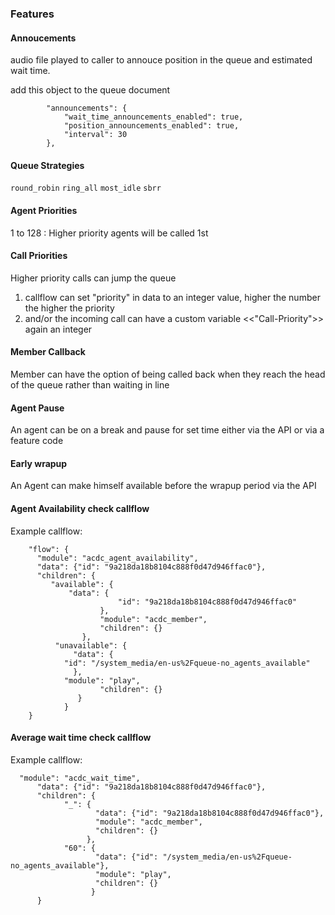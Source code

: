 ### Features

#### Annoucements

audio file played to caller to annouce position in the queue and estimated wait time.

add this object to the queue document
```
        "announcements": {
            "wait_time_announcements_enabled": true,
            "position_announcements_enabled": true,
            "interval": 30
        },
```

#### Queue Strategies

`round_robin`
`ring_all`
`most_idle`
`sbrr`

#### Agent Priorities

1 to 128 : Higher priority agents will be called 1st

#### Call Priorities

Higher priority calls can jump the queue
1) callflow can set "priority" in data to an integer value, higher the number the higher the priority
2) and/or the incoming call can have a custom variable <<"Call-Priority">> again an integer


#### Member Callback

Member can have the option of being called back when they reach the head of the queue rather than waiting in line


#### Agent Pause 

An agent can be on a break and pause for set time either via the API or via a feature code


#### Early wrapup

An Agent can make himself available before the wrapup period via the API


#### Agent Availability check callflow

Example callflow:

```
    "flow": {
      "module": "acdc_agent_availability",
      "data": {"id": "9a218da18b8104c888f0d47d946ffac0"},
      "children": {
       	 "available": {
             "data": {
                        "id": "9a218da18b8104c888f0d47d946ffac0"
                    },
                    "module": "acdc_member",
                    "children": {}
                },                
          "unavailable": {
              "data": {
			"id": "/system_media/en-us%2Fqueue-no_agents_available"
		      },
   			"module": "play",
              		"children": {}
               }
            }
    }
```

#### Average wait time check callflow

Example callflow:

```
  "module": "acdc_wait_time",
      "data": {"id": "9a218da18b8104c888f0d47d946ffac0"},
      "children": {
            "_": {
                   "data": {"id": "9a218da18b8104c888f0d47d946ffac0"},
                   "module": "acdc_member",
                   "children": {}
                 },
            "60": {
                   "data": {"id": "/system_media/en-us%2Fqueue-no_agents_available"},
                   "module": "play",
                   "children": {}
                  }
      }
```

